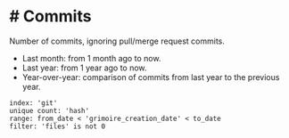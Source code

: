 # \# Commits

Number of commits, ignoring pull/merge request commits.
- Last month: from 1 month ago to now.
- Last year: from 1 year ago to now.
- Year-over-year: comparison of commits from last year to the previous year.

```
index: 'git'
unique count: 'hash'
range: from_date < 'grimoire_creation_date' < to_date
filter: 'files' is not 0
```
